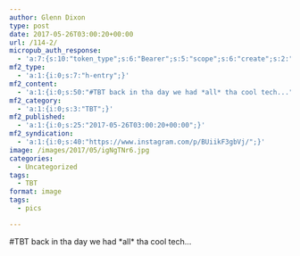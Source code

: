 ```yaml
---
author: Glenn Dixon
type: post
date: 2017-05-26T03:00:20+00:00
url: /114-2/
micropub_auth_response:
  - 'a:7:{s:10:"token_type";s:6:"Bearer";s:5:"scope";s:6:"create";s:2:"me";s:28:"https://glenn.thedixons.net/";s:9:"issued_by";s:55:"https://glenn.thedixons.net/wp-json/indieauth/1.0/token";s:9:"client_id";s:23:"https://ownyourgram.com";s:9:"issued_at";i:1532300352;s:4:"user";i:1;}'
mf2_type:
  - 'a:1:{i:0;s:7:"h-entry";}'
mf2_content:
  - 'a:1:{i:0;s:50:"#TBT back in tha day we had *all* tha cool tech...";}'
mf2_category:
  - 'a:1:{i:0;s:3:"TBT";}'
mf2_published:
  - 'a:1:{i:0;s:25:"2017-05-26T03:00:20+00:00";}'
mf2_syndication:
  - 'a:1:{i:0;s:40:"https://www.instagram.com/p/BUiikF3gbVj/";}'
image: /images/2017/05/igNgTNr6.jpg
categories:
  - Uncategorized
tags:
  - TBT
format: image
tags:
  - pics

---
```

#TBT back in tha day we had \*all\* tha cool tech&#8230;